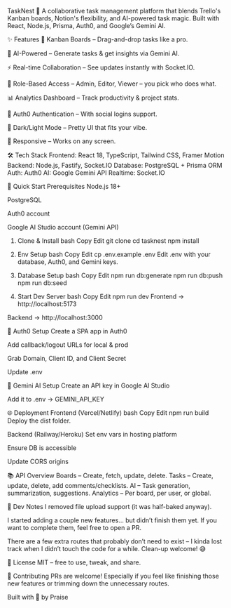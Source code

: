 TaskNest 🪺
A collaborative task management platform that blends Trello's Kanban boards, Notion's flexibility, and AI-powered task magic.
Built with React, Node.js, Prisma, Auth0, and Google’s Gemini AI.



✨ Features
🎯 Kanban Boards – Drag-and-drop tasks like a pro.

🤖 AI-Powered – Generate tasks & get insights via Gemini AI.

⚡ Real-time Collaboration – See updates instantly with Socket.IO.

👥 Role-Based Access – Admin, Editor, Viewer – you pick who does what.

📊 Analytics Dashboard – Track productivity & project stats.

🔐 Auth0 Authentication – With social logins support.

🌙 Dark/Light Mode – Pretty UI that fits your vibe.

📱 Responsive – Works on any screen.

🛠 Tech Stack
Frontend: React 18, TypeScript, Tailwind CSS, Framer Motion
Backend: Node.js, Fastify, Socket.IO
Database: PostgreSQL + Prisma ORM
Auth: Auth0
AI: Google Gemini API
Realtime: Socket.IO

🚀 Quick Start
Prerequisites
Node.js 18+

PostgreSQL

Auth0 account

Google AI Studio account (Gemini API)

1. Clone & Install
bash
Copy
Edit
git clone <your-repo-url>
cd tasknest
npm install
2. Env Setup
bash
Copy
Edit
cp .env.example .env
Edit .env with your database, Auth0, and Gemini keys.

3. Database Setup
bash
Copy
Edit
npm run db:generate
npm run db:push
npm run db:seed
4. Start Dev Server
bash
Copy
Edit
npm run dev
Frontend → http://localhost:5173

Backend → http://localhost:3000

🔐 Auth0 Setup
Create a SPA app in Auth0

Add callback/logout URLs for local & prod

Grab Domain, Client ID, and Client Secret

Update .env

🤖 Gemini AI Setup
Create an API key in Google AI Studio

Add it to .env → GEMINI_API_KEY

🌐 Deployment
Frontend (Vercel/Netlify)
bash
Copy
Edit
npm run build
Deploy the dist folder.

Backend (Railway/Heroku)
Set env vars in hosting platform

Ensure DB is accessible

Update CORS origins

📚 API Overview
Boards – Create, fetch, update, delete.
Tasks – Create, update, delete, add comments/checklists.
AI – Task generation, summarization, suggestions.
Analytics – Per board, per user, or global.

🐛 Dev Notes
I removed file upload support (it was half-baked anyway).

I started adding a couple new features… but didn’t finish them yet. If you want to complete them, feel free to open a PR.

There are a few extra routes that probably don’t need to exist – I kinda lost track when I didn’t touch the code for a while. Clean-up welcome! 😅

📄 License
MIT – free to use, tweak, and share.

🤝 Contributing
PRs are welcome! Especially if you feel like finishing those new features or trimming down the unnecessary routes.

Built with 💪 by Praise

